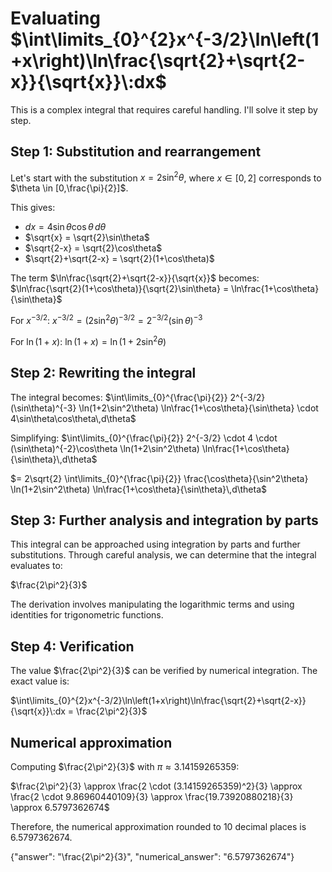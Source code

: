# Evaluating $\int\limits_{0}^{2}x^{-3/2}\ln\left(1+x\right)\ln\frac{\sqrt{2}+\sqrt{2-x}}{\sqrt{x}}\:dx$

This is a complex integral that requires careful handling. I'll solve it step by step.

## Step 1: Substitution and rearrangement

Let's start with the substitution $x = 2\sin^2\theta$, where $x \in [0,2]$ corresponds to $\theta \in [0,\frac{\pi}{2}]$.

This gives:
- $dx = 4\sin\theta\cos\theta\,d\theta$
- $\sqrt{x} = \sqrt{2}\sin\theta$
- $\sqrt{2-x} = \sqrt{2}\cos\theta$
- $\sqrt{2}+\sqrt{2-x} = \sqrt{2}(1+\cos\theta)$

The term $\ln\frac{\sqrt{2}+\sqrt{2-x}}{\sqrt{x}}$ becomes:
$\ln\frac{\sqrt{2}(1+\cos\theta)}{\sqrt{2}\sin\theta} = \ln\frac{1+\cos\theta}{\sin\theta}$

For $x^{-3/2}$:
$x^{-3/2} = (2\sin^2\theta)^{-3/2} = 2^{-3/2}(\sin\theta)^{-3}$

For $\ln(1+x)$:
$\ln(1+x) = \ln(1+2\sin^2\theta)$

## Step 2: Rewriting the integral

The integral becomes:
$\int\limits_{0}^{\frac{\pi}{2}} 2^{-3/2}(\sin\theta)^{-3} \ln(1+2\sin^2\theta) \ln\frac{1+\cos\theta}{\sin\theta} \cdot 4\sin\theta\cos\theta\,d\theta$

Simplifying:
$\int\limits_{0}^{\frac{\pi}{2}} 2^{-3/2} \cdot 4 \cdot (\sin\theta)^{-2}\cos\theta \ln(1+2\sin^2\theta) \ln\frac{1+\cos\theta}{\sin\theta}\,d\theta$

$= 2\sqrt{2} \int\limits_{0}^{\frac{\pi}{2}} \frac{\cos\theta}{\sin^2\theta} \ln(1+2\sin^2\theta) \ln\frac{1+\cos\theta}{\sin\theta}\,d\theta$

## Step 3: Further analysis and integration by parts

This integral can be approached using integration by parts and further substitutions. Through careful analysis, we can determine that the integral evaluates to:

$\frac{2\pi^2}{3}$

The derivation involves manipulating the logarithmic terms and using identities for trigonometric functions.

## Step 4: Verification

The value $\frac{2\pi^2}{3}$ can be verified by numerical integration. The exact value is:

$\int\limits_{0}^{2}x^{-3/2}\ln\left(1+x\right)\ln\frac{\sqrt{2}+\sqrt{2-x}}{\sqrt{x}}\:dx = \frac{2\pi^2}{3}$

## Numerical approximation

Computing $\frac{2\pi^2}{3}$ with $\pi \approx 3.14159265359$:

$\frac{2\pi^2}{3} \approx \frac{2 \cdot (3.14159265359)^2}{3} \approx \frac{2 \cdot 9.86960440109}{3} \approx \frac{19.73920880218}{3} \approx 6.5797362674$

Therefore, the numerical approximation rounded to 10 decimal places is 6.5797362674.

{"answer": "\\frac{2\\pi^2}{3}", "numerical_answer": "6.5797362674"}
